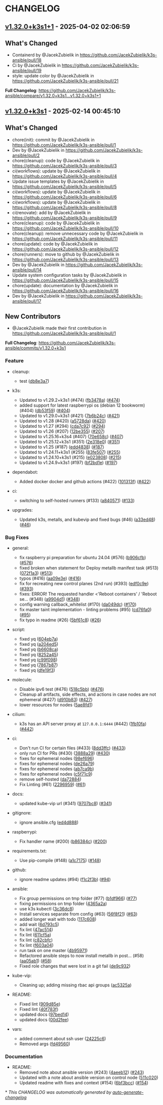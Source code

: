 # CHANGELOG

## [v1.32.0+k3s1+1](https://github.com/JacekZubielik/k3s-ansible/releases/tag/v1.32.0%2Bk3s1%2B1) - 2025-04-02 02:06:59

## What's Changed
* Containerd by @JacekZubielik in https://github.com/JacekZubielik/k3s-ansible/pull/18
* Ci by @JacekZubielik in https://github.com/JacekZubielik/k3s-ansible/pull/19
* style: update color by @JacekZubielik in https://github.com/JacekZubielik/k3s-ansible/pull/21


**Full Changelog**: https://github.com/JacekZubielik/k3s-ansible/compare/v1.32.0+k3s1...v1.32.0+k3s1+1

## [v1.32.0+k3s1](https://github.com/JacekZubielik/k3s-ansible/releases/tag/v1.32.0%2Bk3s1) - 2025-02-14 00:45:10

## What's Changed
* chore(init): commit by @JacekZubielik in https://github.com/JacekZubielik/k3s-ansible/pull/1
* Dev by @JacekZubielik in https://github.com/JacekZubielik/k3s-ansible/pull/2
* chore(cleanup): code by @JacekZubielik in https://github.com/JacekZubielik/k3s-ansible/pull/3
* ci(workflows): update by @JacekZubielik in https://github.com/JacekZubielik/k3s-ansible/pull/4
* Update issue templates by @JacekZubielik in https://github.com/JacekZubielik/k3s-ansible/pull/5
* ci(workflows): update by @JacekZubielik in https://github.com/JacekZubielik/k3s-ansible/pull/6
* ci(workflows): update by @JacekZubielik in https://github.com/JacekZubielik/k3s-ansible/pull/8
* ci(renovate): add by @JacekZubielik in https://github.com/JacekZubielik/k3s-ansible/pull/9
* chore(cleanup): code by @JacekZubielik in https://github.com/JacekZubielik/k3s-ansible/pull/10
* chore(cleanup): remove unnecessary code by @JacekZubielik in https://github.com/JacekZubielik/k3s-ansible/pull/11
* chore(update): code by @JacekZubielik in https://github.com/JacekZubielik/k3s-ansible/pull/12
* chore(runners): move to github by @JacekZubielik in https://github.com/JacekZubielik/k3s-ansible/pull/13
* Dev by @JacekZubielik in https://github.com/JacekZubielik/k3s-ansible/pull/14
* Update system configuration tasks by @JacekZubielik in https://github.com/JacekZubielik/k3s-ansible/pull/15
* chore(update): documentation by @JacekZubielik in https://github.com/JacekZubielik/k3s-ansible/pull/16
* Dev by @JacekZubielik in https://github.com/JacekZubielik/k3s-ansible/pull/17

## New Contributors
* @JacekZubielik made their first contribution in https://github.com/JacekZubielik/k3s-ansible/pull/1

**Full Changelog**: https://github.com/JacekZubielik/k3s-ansible/commits/v1.32.0+k3s1

### Feature

- cleanup:
  - test ([db8e3a7](https://github.com/JacekZubielik/k3s-ansible/commit/db8e3a7cf3aed728566fe1aac833580deb0c0159))

- k3s:
  - Updated to v1.29.2+k3s1 (#474) ([fb3478a](https://github.com/JacekZubielik/k3s-ansible/commit/fb3478a08688c3c36b561104dcca88ae40b7ba9d)) ([#474](https://github.com/techno-tim/k3s-ansible/pull/474))
  - added support for latest raspberrypi os (debian 12 bookworm) (#404) ([db53f59](https://github.com/JacekZubielik/k3s-ansible/commit/db53f595fd91d07a4956da37af27146ec8439f02)) ([#404](https://github.com/techno-tim/k3s-ansible/pull/404))
  - Updated to v1.29.0+k3s1 (#421) ([7b6b24c](https://github.com/JacekZubielik/k3s-ansible/commit/7b6b24ce4da6937209ef0fba34af046bcebfa951)) ([#421](https://github.com/techno-tim/k3s-ansible/pull/421))
  - Updated to v1.28 (#420) ([a5728da](https://github.com/JacekZubielik/k3s-ansible/commit/a5728da35e47d6bb50e8ccb17b7109cca8cf2ba9)) ([#420](https://github.com/techno-tim/k3s-ansible/pull/420))
  - Updated to v1.27 (#294) ([cda7c92](https://github.com/JacekZubielik/k3s-ansible/commit/cda7c92203b3605adb193825f8b11ed7b910bdf3)) ([#294](https://github.com/techno-tim/k3s-ansible/pull/294))
  - Updated to v1.26 (#207) ([12be355](https://github.com/JacekZubielik/k3s-ansible/commit/12be355867a04737005bed9999ccacb417bc71db)) ([#207](https://github.com/techno-tim/k3s-ansible/pull/207))
  - Updated to v1.25.16+k3s4 (#407) ([70e658c](https://github.com/JacekZubielik/k3s-ansible/commit/70e658cf980a88a9c74b1a485403beb84ea1f278)) ([#407](https://github.com/techno-tim/k3s-ansible/pull/407))
  - Updated to v1.25.12+k3s1 (#351) ([2e318e0](https://github.com/JacekZubielik/k3s-ansible/commit/2e318e0862bd98f737d3ded3166a6ecf027a5aa3)) ([#351](https://github.com/techno-tim/k3s-ansible/pull/351))
  - Updated to v1.25 (#187) ([edd4838](https://github.com/JacekZubielik/k3s-ansible/commit/edd4838407f5a85782c974316cab06f3d652e97b)) ([#187](https://github.com/techno-tim/k3s-ansible/pull/187))
  - Updated to v1.24.11+k3s1 (#255) ([83fe507](https://github.com/JacekZubielik/k3s-ansible/commit/83fe50797cfb1b119ca8bab9ee5cf7e35aca0f41)) ([#255](https://github.com/techno-tim/k3s-ansible/pull/255))
  - Updated to v1.24.10+k3s1 (#215) ([e023808](https://github.com/JacekZubielik/k3s-ansible/commit/e023808f2ff5f4e841e89be88cae090bfe53af49)) ([#215](https://github.com/techno-tim/k3s-ansible/pull/215))
  - Updated to v1.24.9+k3s1 (#197) ([bf2bd1e](https://github.com/JacekZubielik/k3s-ansible/commit/bf2bd1edc54ce031169ed9e8ec2a2782611765e0)) ([#197](https://github.com/techno-tim/k3s-ansible/pull/197))

- dependabot:
  - Added docker docker and github actions (#422) ([101313f](https://github.com/JacekZubielik/k3s-ansible/commit/101313f880ac560b312963fb95d726b9efbe4539)) ([#422](https://github.com/techno-tim/k3s-ansible/pull/422))

- ci:
  - switching to self-hosted runners (#133) ([a840571](https://github.com/JacekZubielik/k3s-ansible/commit/a840571733229c356e72aced508ab775d55b65a4)) ([#133](https://github.com/techno-tim/k3s-ansible/pull/133))

- upgrades:
  - Updated k3s, metalls, and kubevip and fixed bugs (#46) ([a33ed48](https://github.com/JacekZubielik/k3s-ansible/commit/a33ed487e0a58d3add44d056b41eddfe19062372)) ([#46](https://github.com/techno-tim/k3s-ansible/pull/46))

### Bug Fixes

- general:
  - fix raspberry pi preparation for ubuntu 24.04 (#576) ([b906cfb](https://github.com/JacekZubielik/k3s-ansible/commit/b906cfbf727c74230f44519d153f7aea5cd0fc8e)) ([#576](https://github.com/techno-tim/k3s-ansible/pull/576))
  - fixed broken when statement for Deploy metallb manifest task (#513) ([072f1a3](https://github.com/JacekZubielik/k3s-ansible/commit/072f1a321d54a91dba1ec00b6c99fb20ffec3d28)) ([#513](https://github.com/techno-tim/k3s-ansible/pull/513))
  - typos (#416) ([aa09e3e](https://github.com/JacekZubielik/k3s-ansible/commit/aa09e3e9dfe4cf9cc8a8f107a0305181e115df9c)) ([#416](https://github.com/techno-tim/k3s-ansible/pull/416))
  - fix for recreating new control planes (2nd run) (#393) ([edf0c9e](https://github.com/JacekZubielik/k3s-ansible/commit/edf0c9eebd14c1c2eae03fccda49b534866c6ac5)) ([#393](https://github.com/techno-tim/k3s-ansible/pull/393))
  - fixes: ERROR! The requested handler <'Reboot containers' / 'Reboot se… (#348) ([a9904d1](https://github.com/JacekZubielik/k3s-ansible/commit/a9904d15629294f9974eddb08fe5f0cd181cc78b)) ([#348](https://github.com/techno-tim/k3s-ansible/pull/348))
  - config warning callback_whitelist (#170) ([da049dc](https://github.com/JacekZubielik/k3s-ansible/commit/da049dcc28f0b90941453e11be433a410202afb1)) ([#170](https://github.com/techno-tim/k3s-ansible/pull/170))
  - fix master taint implementation - linting problems (#95) ([cd76fa0](https://github.com/JacekZubielik/k3s-ansible/commit/cd76fa05a736e2f0b046e742d133143e4e6d4edb)) ([#95](https://github.com/techno-tim/k3s-ansible/pull/95))
  - fix typo in readme (#26) ([5bf61c8](https://github.com/JacekZubielik/k3s-ansible/commit/5bf61c841f87f0165bcbf7296caebbaaff548770)) ([#26](https://github.com/techno-tim/k3s-ansible/pull/26))

- script:
  - fixed yq ([604eb7a](https://github.com/JacekZubielik/k3s-ansible/commit/604eb7a6e68dfcab2ff57cea7b622ccd69b6a92f))
  - fixed yq ([a204ed5](https://github.com/JacekZubielik/k3s-ansible/commit/a204ed516965b678067e305c8dca3cd09022a5db))
  - fixed yq ([b6608ca](https://github.com/JacekZubielik/k3s-ansible/commit/b6608ca3e43b9226dec52c44b6a12654c699f990))
  - fixed yq ([8252a45](https://github.com/JacekZubielik/k3s-ansible/commit/8252a45dfd506a9c51621e9a6fb41e7d1247803e))
  - fixed yq ([c99f098](https://github.com/JacekZubielik/k3s-ansible/commit/c99f098c2e6c4513e5d84f59c826ca7953cbb1a8))
  - fixed yq ([7867b87](https://github.com/JacekZubielik/k3s-ansible/commit/7867b87d85239770da08f8e8663252be1a35dbc3))
  - fixed yq ([dfe19f3](https://github.com/JacekZubielik/k3s-ansible/commit/dfe19f37311f467b05ae51b91199de6add3578d7))

- molecule:
  - Disable ipv6 test (#476) ([518c5bb](https://github.com/JacekZubielik/k3s-ansible/commit/518c5bb62a8e4b922742a2b8a986307c19bc2708)) ([#476](https://github.com/techno-tim/k3s-ansible/pull/476))
  - Cleanup all artifacts, side effects, and actions in case nodes are not ephemeral (#427) ([d910b83](https://github.com/JacekZubielik/k3s-ansible/commit/d910b83bf38ee4eb885c68c84df772c7f3bf5229)) ([#427](https://github.com/techno-tim/k3s-ansible/pull/427))
  - lower resources for nodes ([5ae8fd1](https://github.com/JacekZubielik/k3s-ansible/commit/5ae8fd122319eb76a2393d3c27aff007460ea9cd))

- cilium:
  - k3s has an API server proxy at `127.0.0.1:6444` (#442) ([1fb10fa](https://github.com/JacekZubielik/k3s-ansible/commit/1fb10faf7f3552330987cd96481690d53055b4d7)) ([#442](https://github.com/techno-tim/k3s-ansible/pull/442))

- ci:
  - Don't run CI for certain files (#433) ([8dd3ffc](https://github.com/JacekZubielik/k3s-ansible/commit/8dd3ffc82561cdfddd08ae10e4218fb0eed038d5)) ([#433](https://github.com/techno-tim/k3s-ansible/pull/433))
  - only run CI for PRs (#430) ([3888a29](https://github.com/JacekZubielik/k3s-ansible/commit/3888a29bb11f7568797d8b1c2a1f7d4a11b461d5)) ([#430](https://github.com/techno-tim/k3s-ansible/pull/430))
  - fixes for ephemeral nodes ([98ef696](https://github.com/JacekZubielik/k3s-ansible/commit/98ef696f31952cea7ab29be20a0443e460f65b9c))
  - fixes for ephemeral nodes ([de26a79](https://github.com/JacekZubielik/k3s-ansible/commit/de26a79a4c8c9f2cf75a772013e7f97053a2fb58))
  - fixes for ephemeral nodes ([ab7ca9b](https://github.com/JacekZubielik/k3s-ansible/commit/ab7ca9b5514585304532128420a8a3c1ca70e520))
  - fixes for ephemeral nodes ([c5f71c9](https://github.com/JacekZubielik/k3s-ansible/commit/c5f71c9e2e8c96d094ef56ebe1610a21a4681acf))
  - remove self-hosted ([da72884](https://github.com/JacekZubielik/k3s-ansible/commit/da72884a5b8d9262421c8dbcd7c0325ca550e3c6))
  - Fix Linting (#61) ([2296959](https://github.com/JacekZubielik/k3s-ansible/commit/229695989428903c0cc150fafc810f87439d7b22)) ([#61](https://github.com/techno-tim/k3s-ansible/pull/61))

- docs:
  - updated kube-vip url (#341) ([9707bc8](https://github.com/JacekZubielik/k3s-ansible/commit/9707bc8a58e62d896db45c16bb70162f07663061)) ([#341](https://github.com/techno-tim/k3s-ansible/pull/341))

- gitignore:
  - ignore ansible.cfg ([ed4d888](https://github.com/JacekZubielik/k3s-ansible/commit/ed4d888e3d1e6af0902d1eb124afe155a3c42eef))

- raspberrypi:
  - Fix handler name (#200) ([b86384c](https://github.com/JacekZubielik/k3s-ansible/commit/b86384c439f0ca0c2dffb0bcc775715f6bcda529)) ([#200](https://github.com/techno-tim/k3s-ansible/pull/200))

- requirements.txt:
  - Use pip-compile (#148) ([a1c7175](https://github.com/JacekZubielik/k3s-ansible/commit/a1c7175bd15736c03961f697734a9d3d6caacb0d)) ([#148](https://github.com/techno-tim/k3s-ansible/pull/148))

- github:
  - ignore readme updates (#94) ([f1c2f3b](https://github.com/JacekZubielik/k3s-ansible/commit/f1c2f3b7dd5f5f64627009b3fd4a52aeb6ee5b39)) ([#94](https://github.com/techno-tim/k3s-ansible/pull/94))

- ansible:
  - Fix group permissions on tmp folder (#77) ([b1df966](https://github.com/JacekZubielik/k3s-ansible/commit/b1df9663fa630d13e2a27c33d9cc1c809835c0b8)) ([#77](https://github.com/techno-tim/k3s-ansible/pull/77))
  - fixing permissions on tmp folder ([4365a2a](https://github.com/JacekZubielik/k3s-ansible/commit/4365a2a54b6eba3058282a3b4b4bb489e764e149))
  - use k3s kubectl ([3c36dc8](https://github.com/JacekZubielik/k3s-ansible/commit/3c36dc8bfd0ee5e6187544492895294926537ad5))
  - Install services separate from config (#63) ([56f8f21](https://github.com/JacekZubielik/k3s-ansible/commit/56f8f2185049b5ba84bc172cd497fa818e933e86)) ([#63](https://github.com/techno-tim/k3s-ansible/pull/63))
  - added longer wait with todo ([117c608](https://github.com/JacekZubielik/k3s-ansible/commit/117c608a7367ea3919252be5b2720f6debb09743))
  - add wait ([6d793c5](https://github.com/JacekZubielik/k3s-ansible/commit/6d793c5c96b5720669f5d2eaf5abfda17abf44d2))
  - fix lint ([47ac514](https://github.com/JacekZubielik/k3s-ansible/commit/47ac514dc6d08fbe8bbc65eba67b18e04bf1a775))
  - fix lint ([611cf5a](https://github.com/JacekZubielik/k3s-ansible/commit/611cf5ab0ba391be4b6ab93e25eff8f9b2dfd321))
  - fix lint ([c82cbfc](https://github.com/JacekZubielik/k3s-ansible/commit/c82cbfc5013010ed2d5ca2dee85f1af766e902fe))
  - fix lint ([f603a04](https://github.com/JacekZubielik/k3s-ansible/commit/f603a048c32efa6385cfef58a1d30033e1e2b6cb))
  - run task on one master ([4b95971](https://github.com/JacekZubielik/k3s-ansible/commit/4b959719baf38b09665d7b60b4501c12dacfc891))
  - Refactored ansible steps to now install metallb in post… (#58) ([aa05ab1](https://github.com/JacekZubielik/k3s-ansible/commit/aa05ab153e83042290e51960aecae36443171c77)) ([#58](https://github.com/techno-tim/k3s-ansible/pull/58))
  - Fixed role changes that were lost in a git fail ([de9c932](https://github.com/JacekZubielik/k3s-ansible/commit/de9c9328e954532573b6c69bc544fb36fb729527))

- kube-vip:
  - Cleaning up; adding missing rbac api groups ([ac5325a](https://github.com/JacekZubielik/k3s-ansible/commit/ac5325a6702256a86e6495787114eed1e1ebe140))

- README:
  - Fixed lint ([909d85e](https://github.com/JacekZubielik/k3s-ansible/commit/909d85e39223dda82c6fc7df24f2b6d3680846b0))
  - Fixed lint ([40f783f](https://github.com/JacekZubielik/k3s-ansible/commit/40f783fb22a8809a58fc63bddf5c3bbf688247c8))
  - updated docs ([97bed14](https://github.com/JacekZubielik/k3s-ansible/commit/97bed143b5429ae769626e8b5ed3a88365d5fb0b))
  - updated docs ([00d2fee](https://github.com/JacekZubielik/k3s-ansible/commit/00d2fee38eee736973f4520f7787a28310512bec))

- vars:
  - added comment about ssh user ([24225c6](https://github.com/JacekZubielik/k3s-ansible/commit/24225c69c9f4b8fe75ab178774abc9d8a98c7330))
  - Removed args ([fd49560](https://github.com/JacekZubielik/k3s-ansible/commit/fd49560cd3b40b3e0d522ae76529a281ff14dd62))

### Documentation

- README:
  - Removed note about ansible version (#243) ([4aeeb12](https://github.com/JacekZubielik/k3s-ansible/commit/4aeeb124efcbeff0014f347703be8f4c6dc67571)) ([#243](https://github.com/techno-tim/k3s-ansible/pull/243))
  - Updated with a note about ansible version on control node ([511c020](https://github.com/JacekZubielik/k3s-ansible/commit/511c020bec98fa6c64f591fdf71c6ab10b0cfb2d))
  - Updated readme with fixes and context (#154) ([6bf3bcc](https://github.com/JacekZubielik/k3s-ansible/commit/6bf3bcce92612bc7020de4abbdafce215e7376d2)) ([#154](https://github.com/techno-tim/k3s-ansible/pull/154))

\* *This CHANGELOG was automatically generated by [auto-generate-changelog](https://github.com/BobAnkh/auto-generate-changelog)*
